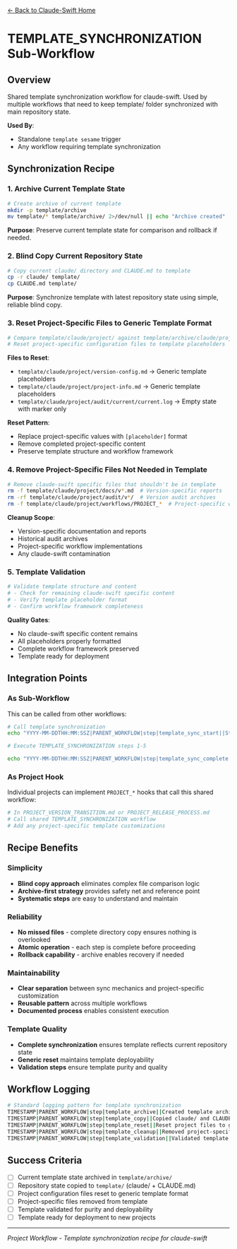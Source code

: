 [← Back to Claude-Swift Home](../../../README.md)

# TEMPLATE_SYNCHRONIZATION Sub-Workflow

## Overview

Shared template synchronization workflow for claude-swift. Used by multiple workflows that need to keep template/ folder synchronized with main repository state.

**Used By**: 
- Standalone `template sesame` trigger
- Any workflow requiring template synchronization

## Synchronization Recipe

### 1. Archive Current Template State
```bash
# Create archive of current template
mkdir -p template/archive
mv template/* template/archive/ 2>/dev/null || echo "Archive created"
```

**Purpose**: Preserve current template state for comparison and rollback if needed.

### 2. Blind Copy Current Repository State  
```bash
# Copy current claude/ directory and CLAUDE.md to template
cp -r claude/ template/
cp CLAUDE.md template/
```

**Purpose**: Synchronize template with latest repository state using simple, reliable blind copy.

### 3. Reset Project-Specific Files to Generic Template Format
```bash
# Compare template/claude/project/ against template/archive/claude/project/
# Reset project-specific configuration files to template placeholders
```

**Files to Reset**:
- `template/claude/project/version-config.md` → Generic template placeholders
- `template/claude/project/project-info.md` → Generic template placeholders
- `template/claude/project/audit/current/current.log` → Empty state with marker only

**Reset Pattern**:
- Replace project-specific values with `[placeholder]` format
- Remove completed project-specific content
- Preserve template structure and workflow framework

### 4. Remove Project-Specific Files Not Needed in Template
```bash
# Remove claude-swift specific files that shouldn't be in template
rm -f template/claude/project/docs/v*.md  # Version-specific reports
rm -rf template/claude/project/audit/v*/  # Version audit archives
rm -f template/claude/project/workflows/PROJECT_*  # Project-specific workflows (keep hook pattern docs)
```

**Cleanup Scope**:
- Version-specific documentation and reports
- Historical audit archives
- Project-specific workflow implementations
- Any claude-swift contamination

### 5. Template Validation
```bash
# Validate template structure and content
# - Check for remaining claude-swift specific content
# - Verify template placeholder format
# - Confirm workflow framework completeness
```

**Quality Gates**:
- No claude-swift specific content remains
- All placeholders properly formatted
- Complete workflow framework preserved
- Template ready for deployment

## Integration Points

### As Sub-Workflow
This can be called from other workflows:

```bash
# Call template synchronization
echo "YYYY-MM-DDTHH:MM:SSZ|PARENT_WORKFLOW|step|template_sync_start||Starting template synchronization sub-workflow" >> claude/project/audit/current/current.log

# Execute TEMPLATE_SYNCHRONIZATION steps 1-5

echo "YYYY-MM-DDTHH:MM:SSZ|PARENT_WORKFLOW|step|template_sync_complete||Template synchronization sub-workflow complete" >> claude/project/audit/current/current.log
```

### As Project Hook
Individual projects can implement `PROJECT_*` hooks that call this shared workflow:

```bash
# In PROJECT_VERSION_TRANSITION.md or PROJECT_RELEASE_PROCESS.md
# Call shared TEMPLATE_SYNCHRONIZATION workflow
# Add any project-specific template customizations
```

## Recipe Benefits

### **Simplicity**
- **Blind copy approach** eliminates complex file comparison logic
- **Archive-first strategy** provides safety net and reference point
- **Systematic steps** are easy to understand and maintain

### **Reliability** 
- **No missed files** - complete directory copy ensures nothing is overlooked
- **Atomic operation** - each step is complete before proceeding
- **Rollback capability** - archive enables recovery if needed

### **Maintainability**
- **Clear separation** between sync mechanics and project-specific customization
- **Reusable pattern** across multiple workflows
- **Documented process** enables consistent execution

### **Template Quality**
- **Complete synchronization** ensures template reflects current repository state
- **Generic reset** maintains template deployability
- **Validation steps** ensure template purity and quality

## Workflow Logging

```bash
# Standard logging pattern for template synchronization
TIMESTAMP|PARENT_WORKFLOW|step|template_archive||Created template archive in template/archive/
TIMESTAMP|PARENT_WORKFLOW|step|template_copy||Copied claude/ and CLAUDE.md to template/ 
TIMESTAMP|PARENT_WORKFLOW|step|template_reset||Reset project files to generic template format
TIMESTAMP|PARENT_WORKFLOW|step|template_cleanup||Removed project-specific files from template
TIMESTAMP|PARENT_WORKFLOW|step|template_validation||Validated template structure and content
```

## Success Criteria

- [ ] Current template state archived in `template/archive/`
- [ ] Repository state copied to `template/` (claude/ + CLAUDE.md)
- [ ] Project configuration files reset to generic template format
- [ ] Project-specific files removed from template
- [ ] Template validated for purity and deployability
- [ ] Template ready for deployment to new projects

---

*Project Workflow - Template synchronization recipe for claude-swift*